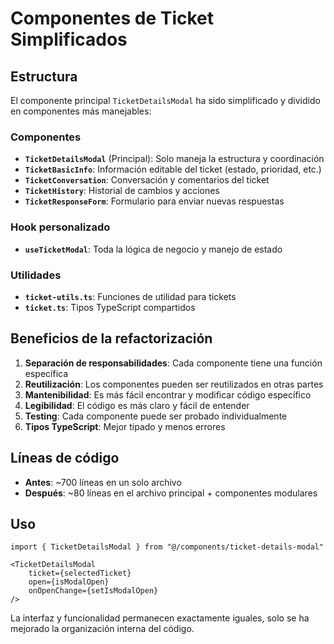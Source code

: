 # Componentes de Ticket Simplificados

## Estructura

El componente principal `TicketDetailsModal` ha sido simplificado y dividido en componentes más manejables:

### Componentes

- **`TicketDetailsModal`** (Principal): Solo maneja la estructura y coordinación
- **`TicketBasicInfo`**: Información editable del ticket (estado, prioridad, etc.)
- **`TicketConversation`**: Conversación y comentarios del ticket
- **`TicketHistory`**: Historial de cambios y acciones
- **`TicketResponseForm`**: Formulario para enviar nuevas respuestas

### Hook personalizado

- **`useTicketModal`**: Toda la lógica de negocio y manejo de estado

### Utilidades

- **`ticket-utils.ts`**: Funciones de utilidad para tickets
- **`ticket.ts`**: Tipos TypeScript compartidos

## Beneficios de la refactorización

1. **Separación de responsabilidades**: Cada componente tiene una función específica
2. **Reutilización**: Los componentes pueden ser reutilizados en otras partes
3. **Mantenibilidad**: Es más fácil encontrar y modificar código específico
4. **Legibilidad**: El código es más claro y fácil de entender
5. **Testing**: Cada componente puede ser probado individualmente
6. **Tipos TypeScript**: Mejor tipado y menos errores

## Líneas de código

- **Antes**: ~700 líneas en un solo archivo
- **Después**: ~80 líneas en el archivo principal + componentes modulares

## Uso

```tsx
import { TicketDetailsModal } from "@/components/ticket-details-modal"

<TicketDetailsModal
    ticket={selectedTicket}
    open={isModalOpen}
    onOpenChange={setIsModalOpen}
/>
```

La interfaz y funcionalidad permanecen exactamente iguales, solo se ha mejorado la organización interna del código.
